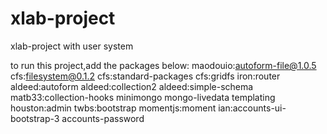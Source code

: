 # xlab-project

xlab-project with user system

to run this project,add the packages below:
maodouio:autoform-file@1.0.5
cfs:filesystem@0.1.2
cfs:standard-packages
cfs:gridfs
iron:router
aldeed:autoform
aldeed:collection2
aldeed:simple-schema
matb33:collection-hooks
minimongo
mongo-livedata
templating
houston:admin
twbs:bootstrap
momentjs:moment
ian:accounts-ui-bootstrap-3
accounts-password
